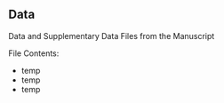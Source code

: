 ## Data

Data and Supplementary Data Files from the Manuscript

File Contents:
- temp
- temp
- temp
